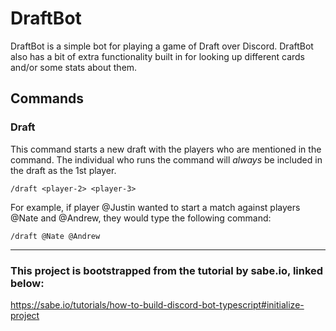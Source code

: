 # DraftBot
DraftBot is a simple bot for playing a game of Draft over Discord. DraftBot also has a bit of extra functionality built in for looking up different cards and/or some stats about them. 

## Commands
### Draft
This command starts a new draft with the players who are mentioned in the command. The individual who runs the command will _always_ be included in the draft as the 1st player.

`/draft <player-2> <player-3>`

For example, if player @Justin wanted to start a match against players @Nate and @Andrew, they would type the following command:

`/draft @Nate @Andrew`



---

### This project is bootstrapped from the tutorial by sabe.io, linked below:
https://sabe.io/tutorials/how-to-build-discord-bot-typescript#initialize-project